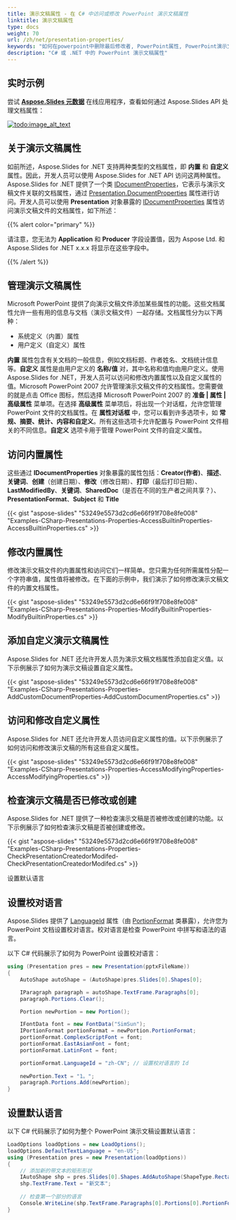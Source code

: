 ```yaml
---
title: 演示文稿属性 - 在 C# 中访问或修改 PowerPoint 演示文稿属性
linktitle: 演示文稿属性
type: docs
weight: 70
url: /zh/net/presentation-properties/
keywords: "如何在powerpoint中删除最后修改者, PowerPoint属性, PowerPoint演示文稿, C#, Csharp, Aspose.Slides for .NET"
description: "C# 或 .NET 中的 PowerPoint 演示文稿属性"
---
```



## **实时示例**
尝试 [**Aspose.Slides 元数据**](https://products.aspose.app/slides/metadata) 在线应用程序，查看如何通过 Aspose.Slides API 处理文档属性：

[](https://products.aspose.app/slides/metadata)

[![todo:image_alt_text](slides-metadata.png)](https://products.aspose.app/slides/metadata)


## **关于演示文稿属性**
如前所述，Aspose.Slides for .NET 支持两种类型的文档属性，即 **内置** 和 **自定义** 属性。因此，开发人员可以使用 Aspose.Slides for .NET API 访问这两种属性。Aspose.Slides for .NET 提供了一个类 [IDocumentProperties](https://reference.aspose.com/slides/net/aspose.slides/idocumentproperties)，它表示与演示文稿文件关联的文档属性，通过 [Presentation.DocumentProperties](https://reference.aspose.com/slides/net/aspose.slides/documentproperties/properties/index) 属性进行访问。开发人员可以使用 **Presentation** 对象暴露的 [IDocumentProperties](https://reference.aspose.com/slides/net/aspose.slides/idocumentproperties) 属性访问演示文稿文件的文档属性，如下所述：



{{% alert color="primary" %}} 

请注意，您无法为 **Application** 和 **Producer** 字段设置值，因为 Aspose Ltd. 和 Aspose.Slides for .NET x.x.x 将显示在这些字段中。

{{% /alert %}} 


## **管理演示文稿属性**
Microsoft PowerPoint 提供了向演示文稿文件添加某些属性的功能。这些文档属性允许一些有用的信息与文档（演示文稿文件）一起存储。文档属性分为以下两种：

- 系统定义（内置）属性
- 用户定义（自定义）属性

**内置** 属性包含有关文档的一般信息，例如文档标题、作者姓名、文档统计信息等。**自定义** 属性是由用户定义的 **名称/值** 对，其中名称和值均由用户定义。使用 Aspose.Slides for .NET，开发人员可以访问和修改内置属性以及自定义属性的值。Microsoft PowerPoint 2007 允许管理演示文稿文件的文档属性。您需要做的就是点击 Office 图标，然后选择 Microsoft PowerPoint 2007 的 **准备 | 属性 | 高级属性** 菜单项。在选择 **高级属性** 菜单项后，将出现一个对话框，允许您管理 PowerPoint 文件的文档属性。在 **属性对话框** 中，您可以看到许多选项卡，如 **常规、摘要、统计、内容和自定义**。所有这些选项卡允许配置与 PowerPoint 文件相关的不同信息。**自定义** 选项卡用于管理 PowerPoint 文件的自定义属性。
## **访问内置属性**
这些通过 **IDocumentProperties** 对象暴露的属性包括：**Creator(作者)**、**描述**、**关键词**、**创建**（创建日期）、**修改**（修改日期）、**打印**（最后打印日期）、**LastModifiedBy**、**关键词**、**SharedDoc**（是否在不同的生产者之间共享？）、**PresentationFormat**、**Subject** 和 **Title**

{{< gist "aspose-slides" "53249e5573d2cd6e66f91f708e8fe008" "Examples-CSharp-Presentations-Properties-AccessBuiltinProperties-AccessBuiltinProperties.cs" >}}
## **修改内置属性**
修改演示文稿文件的内置属性和访问它们一样简单。您只需为任何所需属性分配一个字符串值，属性值将被修改。在下面的示例中，我们演示了如何修改演示文稿文件的内置文档属性。

{{< gist "aspose-slides" "53249e5573d2cd6e66f91f708e8fe008" "Examples-CSharp-Presentations-Properties-ModifyBuiltinProperties-ModifyBuiltinProperties.cs" >}}

## **添加自定义演示文稿属性**
Aspose.Slides for .NET 还允许开发人员为演示文稿文档属性添加自定义值。以下示例展示了如何为演示文稿设置自定义属性。

{{< gist "aspose-slides" "53249e5573d2cd6e66f91f708e8fe008" "Examples-CSharp-Presentations-Properties-AddCustomDocumentProperties-AddCustomDocumentProperties.cs" >}}

## **访问和修改自定义属性**
Aspose.Slides for .NET 还允许开发人员访问自定义属性的值。以下示例展示了如何访问和修改演示文稿的所有这些自定义属性。

{{< gist "aspose-slides" "53249e5573d2cd6e66f91f708e8fe008" "Examples-CSharp-Presentations-Properties-AccessModifyingProperties-AccessModifyingProperties.cs" >}}

## **检查演示文稿是否已修改或创建**
Aspose.Slides for .NET 提供了一种检查演示文稿是否被修改或创建的功能。以下示例展示了如何检查演示文稿是否被创建或修改。

{{< gist "aspose-slides" "53249e5573d2cd6e66f91f708e8fe008" "Examples-CSharp-Presentations-Properties-CheckPresentationCreatedorModifed-CheckPresentationCreatedorModifed.cs" >}}

设置默认语言

## **设置校对语言**

Aspose.Slides 提供了 [LanguageId](https://reference.aspose.com/slides/net/aspose.slides/baseportionformat/languageid/) 属性（由 [PortionFormat](https://reference.aspose.com/slides/net/aspose.slides/portionformat/) 类暴露），允许您为 PowerPoint 文档设置校对语言。校对语言是检查 PowerPoint 中拼写和语法的语言。

以下 C# 代码展示了如何为 PowerPoint 设置校对语言：

```c#
using (Presentation pres = new Presentation(pptxFileName))
{
    AutoShape autoShape = (AutoShape)pres.Slides[0].Shapes[0];

    IParagraph paragraph = autoShape.TextFrame.Paragraphs[0];
    paragraph.Portions.Clear();

    Portion newPortion = new Portion();

    IFontData font = new FontData("SimSun");
    IPortionFormat portionFormat = newPortion.PortionFormat;
    portionFormat.ComplexScriptFont = font;
    portionFormat.EastAsianFont = font;
    portionFormat.LatinFont = font;

    portionFormat.LanguageId = "zh-CN"; // 设置校对语言的 Id
    
    newPortion.Text = "1。";
    paragraph.Portions.Add(newPortion);
}
```

## **设置默认语言**

以下 C# 代码展示了如何为整个 PowerPoint 演示文稿设置默认语言： 

```c#
LoadOptions loadOptions = new LoadOptions();
loadOptions.DefaultTextLanguage = "en-US";
using (Presentation pres = new Presentation(loadOptions))
{
    // 添加新的带文本的矩形形状
    IAutoShape shp = pres.Slides[0].Shapes.AddAutoShape(ShapeType.Rectangle, 50, 50, 150, 50);
    shp.TextFrame.Text = "新文本";
    
    // 检查第一个部分的语言
    Console.WriteLine(shp.TextFrame.Paragraphs[0].Portions[0].PortionFormat.LanguageId);
}
```